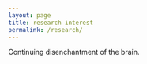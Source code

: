 ```yaml
---
layout: page
title: research interest
permalink: /research/
---
```


Continuing disenchantment of the brain.
